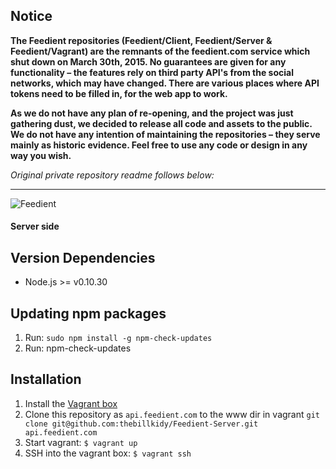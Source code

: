 ## Notice
**The Feedient repositories (Feedient/Client, Feedient/Server & Feedient/Vagrant) are the remnants of the feedient.com service which shut down on March 30th, 2015. No guarantees are given for any functionality – the features rely on third party API's from the social networks, which may have changed. There are various places where API tokens need to be filled in, for the web app to work.**

**As we do not have any plan of re-opening, and the project was just gathering dust, we decided to release all code and assets to the public. We do not have any intention of maintaining the repositories – they serve mainly as historic evidence. Feel free to use any code or design in any way you wish.**

*Original private repository readme follows below:*

---

![Feedient](http://i44.tinypic.com/350o5y8.png)
#### Server side
## Version Dependencies
- Node.js >= v0.10.30

## Updating npm packages
1. Run: `sudo npm install -g npm-check-updates`
2. Run: npm-check-updates

## Installation
1. Install the [Vagrant box](https://github.com/thebillkidy/ProjectFeeds-Vagrant)
2. Clone this repository as `api.feedient.com` to the www dir in vagrant `git clone git@github.com:thebillkidy/Feedient-Server.git api.feedient.com`
3. Start vagrant: `$ vagrant up`
4. SSH into the vagrant box: `$ vagrant ssh`

